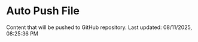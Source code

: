 # Auto Push File

Content that will be pushed to GitHub repository.
Last updated: 08/11/2025, 08:25:36 PM